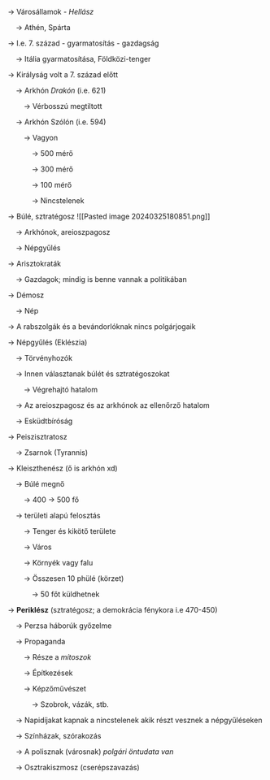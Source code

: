 -> Városállamok - *Hellász*

    -> Athén, Spárta

-> I.e. 7. század - gyarmatosítás - gazdagság

    -> Itália gyarmatosítása, Földközi-tenger

-> Királyság volt a 7. század előtt

    -> Arkhón *Drakón* (i.e. 621)

        -> Vérbosszú megtiltott

    -> Arkhón Szólón (i.e. 594)

        -> Vagyon

            -> 500 mérő

            -> 300 mérő

            -> 100 mérő

            -> Nincstelenek

-> Búlé, sztratégosz
![[Pasted image 20240325180851.png]]

    -> Arkhónok, areioszpagosz

    -> Népgyűlés

-> Arisztokraták

    -> Gazdagok; mindig is benne vannak a politikában

-> Démosz

    -> Nép

-> A rabszolgák és a bevándorlóknak nincs polgárjogaik

-> Népgyűlés (Eklészia)

    -> Törvényhozók

    -> Innen választanak búlét és sztratégoszokat

        -> Végrehajtó hatalom

    -> Az areioszpagosz és az arkhónok az ellenőrző hatalom

    -> Esküdtbíróság

-> Peiszisztratosz

    -> Zsarnok (Tyrannis)

-> Kleiszthenész (ő is arkhón xd)

    -> Búlé megnő

        -> 400 -> 500 fő

    -> területi alapú felosztás

        -> Tenger és kikötő területe

        -> Város

        -> Környék vagy falu

        -> Összesen 10 phülé (körzet)

            -> 50 főt küldhetnek

-> **Periklész** (sztratégosz; a demokrácia fénykora i.e 470-450)

    -> Perzsa háborúk győzelme

    -> Propaganda

        -> Része a *mítoszok*

        -> Építkezések

        -> Képzőművészet

            -> Szobrok, vázák, stb.

    -> Napidíjakat kapnak a nincstelenek akik részt vesznek a népgyűléseken

    -> Színházak, szórakozás

    -> A polisznak (városnak) *polgári öntudata van*

    -> Osztrakiszmosz (cserépszavazás)